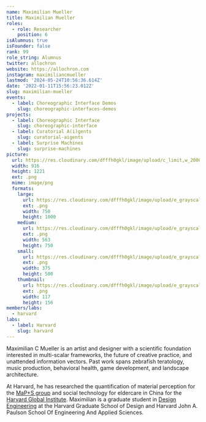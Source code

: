```yaml
---
name: Maximilian Mueller
title: Maximilian Mueller
roles:
  - role: Researcher
    position: 6
isAlumnus: true
isFounder: false
rank: 99
role_string: Alumnus
twitter: allochron
website: https://allochron.com
instagram: maximiliancmueller
lastmod: '2024-05-24T10:56:36.614Z'
date: '2022-01-11T15:56:23.012Z'
slug: maximilian-mueller
events:
  - label: Choreographic Interface Demos
    slug: choreographic-interfaces-demos
projects:
  - label: Choreographic Interface
    slug: choreographic-interface
  - label: Curatorial A(i)gents
    slug: curatorial-aigents
  - label: Surprise Machines
    slug: surprise-machines
picture:
  url: https://res.cloudinary.com/dfffh0gkl/image/upload/c_limit,w_2000,h_2000/e_grayscale/v1641912946/prof_photo_bw_40b1192b06.png
  width: 916
  height: 1221
  ext: .png
  mime: image/png
  formats:
    large:
      url: https://res.cloudinary.com/dfffh0gkl/image/upload/e_grayscale/v1641912948/large_prof_photo_bw_40b1192b06.png
      ext: .png
      width: 750
      height: 1000
    medium:
      url: https://res.cloudinary.com/dfffh0gkl/image/upload/e_grayscale/v1641912948/medium_prof_photo_bw_40b1192b06.png
      ext: .png
      width: 563
      height: 750
    small:
      url: https://res.cloudinary.com/dfffh0gkl/image/upload/e_grayscale/v1641912949/small_prof_photo_bw_40b1192b06.png
      ext: .png
      width: 375
      height: 500
    thumbnail:
      url: https://res.cloudinary.com/dfffh0gkl/image/upload/e_grayscale/v1641912947/thumbnail_prof_photo_bw_40b1192b06.png
      ext: .png
      width: 117
      height: 156
members/labs:
  - harvard
labs:
  - label: Harvard
    slug: harvard
---
```

Maximilian C Mueller is an artist and designer with a scientific foundation interested in multi-scalar frameworks, the future of creative practice, and unattended information vectors. Past work spans zebrafish teratology, music production, behavioral health, game development, and landscape architecture.

At Harvard, he has researched the quantification of material perception for the [MaP+S group](https://research.gsd.harvard.edu/maps/) and social technology for eldercare in China for the [Harvard Global Institute](https://globalinstitute.harvard.edu/). Maximilian is a graduate student in [Design Engineering](https://mde.harvard.edu/program) at the Harvard Graduate School of Design and Harvard John A. Paulson School Of Engineering And Applied Sciences. 
